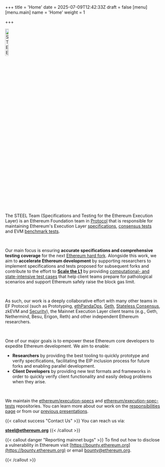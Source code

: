 +++
title = 'Home'
date = 2025-07-09T12:42:33Z
draft = false
[menu]
  [menu.main]
    name = 'Home'
    weight = 1
    
+++

<!-- ![STEEL Logo](/images/home/steel.png) this-does-not-allow-scaling-->
<img src="/images/home/steel.png" alt="STEEL Logo" style="width: 15%;">

The STEEL Team (Specifications and Testing for the Ethereum Execution Layer) is an Ethereum Foundation team in [Protocol](https://protocol.ethereum.foundation/) that is responsible for maintaining Ethereum's Execution Layer [specifications](https://ethereum.github.io/execution-specs/src/ethereum/osaka/blocks.py.html), [consensus tests](https://eest.ethereum.org/main/tests/) and EVM [benchmark tests](https://eest.ethereum.org/main/tests/benchmark/).

<br/>

Our main focus is ensuring **accurate specifications and comprehensive testing coverage** for the next [Ethereum hard fork](https://forkcast.org/). Alongside this work, we aim to **accelerate Ethereum development** by supporting researchers to implement specifications and tests proposed for subsequent forks and contribute to the effort to [**Scale the L1**](https://protocol.ethereum.foundation/) by providing [computational- and state-intensive test cases](https://eest.ethereum.org/main/tests/benchmark/) that help client teams prepare for pathological scenarios and support Ethereum safely raise the block gas limit.

<br/>

As such, our work is a deeply collaborative effort with many other teams in EF Protocol (such as Prototyping, [ethPandaOps](https://ethpandaops.io/), [Geth](https://geth.ethereum.org/), [Stateless Consensus](https://stateless.fyi/), zkEVM and [Security](https://security.ethereum.org/)), the Mainnet Execution Layer client teams (e.g., Geth, Nethermind, Besu, Erigon, Reth) and other independent Ethereum researchers.

<br/>

One of our major goals is to empower these Ethereum core developers to expedite Ethereum development. We aim to enable:

- **Researchers** by providing the best tooling to quickly prototype and verify specifications, facilitating the EIP inclusion process for future forks and enabling parallel development.
- **Client Developers** by providing new test formats and frameworks in order to quickly verify client functionality and easily debug problems when they arise.

<br/>

We maintain the [ethereum/execution-specs](https://github.com/ethereum/execution-specs) and [ethereum/execution-spec-tests](https://github.com/ethereum/execution-spec-tests) repositories. You can learn more about our work on the [responsibilities page](../../responsibilities/) or from our [previous presentations](https://github.com/ethsteel/presentations/blob/main/README.md).

{{< callout success "Contact Us" >}}
You can reach us via:

**<steel@ethereum.org>**
{{< /callout >}}

<!-- we support the following callout boxes: success, info, note warning, danger. all are defined in /static/css/callouts.css  -->
{{< callout danger "Reporting mainnet bugs" >}}
To find out how to disclose a vulnerability in Ethereum visit [https://bounty.ethereum.org](https://bounty.ethereum.org) or email <bounty@ethereum.org>.

{{< /callout >}}
